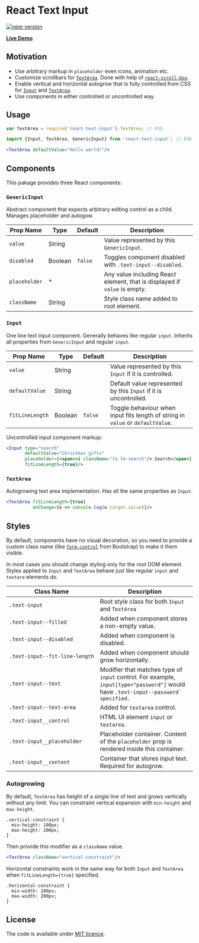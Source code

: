 # React Text Input

[![npm version](https://badge.fury.io/js/react-text-input.svg)](https://www.npmjs.com/package/react-text-input)

[**Live Demo**](http://smikhalevski.github.io/react-text-input/)

## Motivation

- Use arbitrary markup in `placeholder` even icons, animation etc.
- Customize scrollbars for [`TextArea`](/src/main/TextArea.js). Done with help of [`react-scroll-box`](http://github.com/smikhalevski/react-scroll-box).
- Enable vertical and horizontal autogrow that is fully controlled from CSS for [`Input`](/src/main/Input.js) and [`TextArea`](/src/main/TextArea.js).
- Use components in either controlled or uncontrolled way.

## Usage

```jsx
var TextArea = require('react-text-input').TextArea; // ES5

import {Input, TextArea, GenericInput} from 'react-text-input'; // ES6

<TextArea defaultValue="Hello world!"/>
```

## Components

This pakage provides three React components:

### `GenericInput`

Abstract component that expects arbitrary editing control as a child. Manages placeholder and autogow.

Prop Name | Type | Default | Description
--- | --- | --- | ---
`value` | String | | Value represented by this `GenericInput`.
`disabled` | Boolean | `false` | Toggles component disabled with `.text-input--disabled`.
`placeholder` | * | | Any value including React element, that is displayed if `value` is empty.
`className` | String | | Style class name added to root element.

### `Input`

One line text input component. Generally behaves like regular `input`. Inherits all properties from `GenericInput` and regular `input`.

Prop Name | Type | Default | Description
--- | --- | --- | ---
`value` | String | | Value represented by this `Input` if it is controlled. 
`defaultValue` | String | | Default value represented by this `Input` if it is uncontrolled.
`fitLineLength` | Boolean | `false` | Toggle behaviour when input fits length of string in `value` or `defaultValue`.

Uncontrolled input component markup:

```jsx
<Input type="search"
       defaultValue="Christmas gifts"
       placeholder={<span><i className="fa fa-search"/> Search</span>}
       fitLineLength={true}/>
```

### `TextArea`

Autogrowing text area implementation. Has all the same properties as `Input`.

```jsx
<TextArea fitLineLength={true}
          onChange={e => console.log(e.target.value)}/>
```

## Styles

By default, components have no visual decoration, so you need to provide a custom class name (like [`form-control`](http://getbootstrap.com/css/#forms) from Bootstrap) to make it them visible.

In most cases you should change styling only for the root DOM element. Styles applied to `Input` and `TextArea` behave just like regular `input` and `textare` elements do.

Class Name | Description
--- | ---
<code>.text-input</code> | Root style class for both `Input` and `TextArea`
<code>.text-input--filled</code> | Added when component stores a non-empty value.
<code>.text-input--disabled</code> | Added when component is disabled.
<code>.text&#8209;input&#8209;&#8209;fit&#8209;line&#8209;length</code> | Added when component should grow horizontally.
<code>.text-input--text</code> | Modifier that matches type of `input` control. For example, `input[type="password"]` would have <code>.text-input--password` specified.
<code>.text-input--text-area</code> | Added for `textarea` control.
<code>.text-input__control</code> | HTML UI element `input` or `textarea`.
<code>.text-input__placeholder</code> | Placeholder container. Content of the `placeholder` prop is rendered inside this container.
<code>.text-input__content</code> | Container that stores input text. Required for autogrow.

### Autogrowing

By default, `TextArea` has height of a single line of text and grows vertically without any limit. You can constraint vertical expansion with `min-height` and `max-height`.

```less
.vertical-constraint {
  min-height: 100px;
  max-height: 200px;
}
```

Then provide this modifier as a `className` value.

```jsx
<TextArea className="vertical-constraint"/>
```

Horizontal constraints work in the same way for both `Input` and `TextArea` when `fitLineLength={true}` specified.

```less
.horizontal-constraint {
  min-width: 100px;
  max-width: 200px;
}
```

## License

The code is available under [MIT licence](LICENSE.txt).
